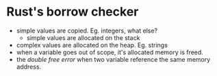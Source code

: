 # Rust's borrow checker

- simple values are copied. Eg. integers, what else?
  - simple values are allocated on the stack
- complex values are allocated on the heap. Eg. strings
- when a variable goes out of scope, it's allocated memory is freed.
- the _double free error_ when two variable reference the same memory address.
